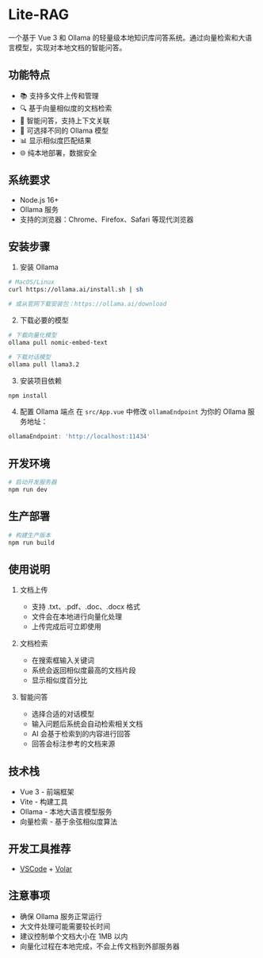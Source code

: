 # Lite-RAG

一个基于 Vue 3 和 Ollama 的轻量级本地知识库问答系统。通过向量检索和大语言模型，实现对本地文档的智能问答。

## 功能特点

- 📚 支持多文件上传和管理
- 🔍 基于向量相似度的文档检索
- 💬 智能问答，支持上下文关联
- 🤖 可选择不同的 Ollama 模型
- 📊 显示相似度匹配结果
- 🌐 纯本地部署，数据安全

## 系统要求

- Node.js 16+
- Ollama 服务
- 支持的浏览器：Chrome、Firefox、Safari 等现代浏览器

## 安装步骤

1. 安装 Ollama
```bash
# MacOS/Linux
curl https://ollama.ai/install.sh | sh

# 或从官网下载安装包：https://ollama.ai/download
```

2. 下载必要的模型
```bash
# 下载向量化模型
ollama pull nomic-embed-text

# 下载对话模型
ollama pull llama3.2
```

3. 安装项目依赖
```bash
npm install
```

4. 配置 Ollama 端点
在 `src/App.vue` 中修改 `ollamaEndpoint` 为你的 Ollama 服务地址：
```javascript
ollamaEndpoint: 'http://localhost:11434'
```

## 开发环境

```bash
# 启动开发服务器
npm run dev
```

## 生产部署

```bash
# 构建生产版本
npm run build
```

## 使用说明

1. 文档上传
   - 支持 .txt、.pdf、.doc、.docx 格式
   - 文件会在本地进行向量化处理
   - 上传完成后可立即使用

2. 文档检索
   - 在搜索框输入关键词
   - 系统会返回相似度最高的文档片段
   - 显示相似度百分比

3. 智能问答
   - 选择合适的对话模型
   - 输入问题后系统会自动检索相关文档
   - AI 会基于检索到的内容进行回答
   - 回答会标注参考的文档来源

## 技术栈

- Vue 3 - 前端框架
- Vite - 构建工具
- Ollama - 本地大语言模型服务
- 向量检索 - 基于余弦相似度算法

## 开发工具推荐

- [VSCode](https://code.visualstudio.com/) + [Volar](https://marketplace.visualstudio.com/items?itemName=Vue.volar)

## 注意事项

- 确保 Ollama 服务正常运行
- 大文件处理可能需要较长时间
- 建议控制单个文档大小在 1MB 以内
- 向量化过程在本地完成，不会上传文档到外部服务器